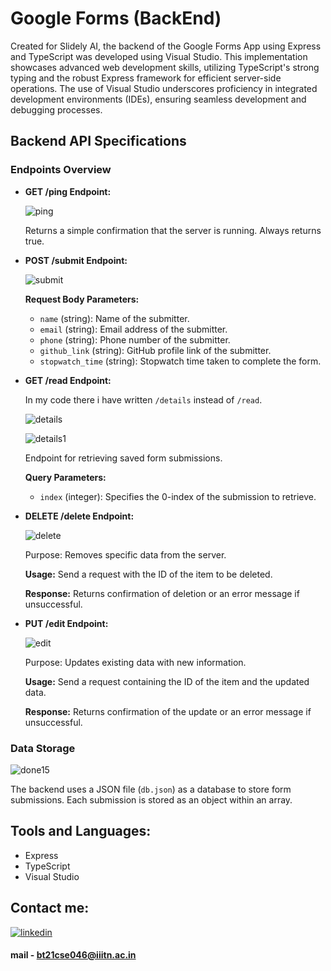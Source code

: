
# Google Forms (BackEnd)
Created for Slidely AI, the backend of the Google Forms App using Express and TypeScript was developed using Visual Studio. This implementation showcases advanced web development skills, utilizing TypeScript's strong typing and the robust Express framework for efficient server-side operations. The use of Visual Studio underscores proficiency in integrated development environments (IDEs), ensuring seamless development and debugging processes.

###


## Backend API Specifications

### Endpoints Overview

- **GET /ping Endpoint:**

  ![ping](https://github.com/AyushGodbole/Slidely_Google_Forms_BackEnd/assets/122848080/4e46fbd5-6bca-4d4e-b36c-6c98a536e528)

  Returns a simple confirmation that the server is running. Always returns true.

- **POST /submit Endpoint:**

  ![submit](https://github.com/AyushGodbole/Slidely_Google_Forms_BackEnd/assets/122848080/84e96557-f2a7-4ee4-86c3-a8d883cc447b)

  **Request Body Parameters:**
  - `name` (string): Name of the submitter.
  - `email` (string): Email address of the submitter.
  - `phone` (string): Phone number of the submitter.
  - `github_link` (string): GitHub profile link of the submitter.
  - `stopwatch_time` (string): Stopwatch time taken to complete the form.

- **GET /read Endpoint:**

  In my code there i have written `/details` instead of `/read`.

  ![details](https://github.com/AyushGodbole/Slidely_Google_Forms_BackEnd/assets/122848080/fb50d060-d45c-4e87-9127-1878e257d978)
  
  ![details1](https://github.com/AyushGodbole/Slidely_Google_Forms_BackEnd/assets/122848080/5cbaf730-e89b-408a-a1fd-d6ae1049afc3)

  Endpoint for retrieving saved form submissions.

  **Query Parameters:**
  - `index` (integer): Specifies the 0-index of the submission to retrieve.

- **DELETE /delete Endpoint:**

  ![delete](https://github.com/AyushGodbole/Slidely_Google_Forms_BackEnd/assets/122848080/73d02e33-72d9-405a-937e-fc675cf1dc71)

  Purpose: Removes specific data from the server.

  **Usage:** Send a request with the ID of the item to be deleted.

  **Response:** Returns confirmation of deletion or an error message if unsuccessful.

- **PUT /edit Endpoint:**

  ![edit](https://github.com/AyushGodbole/Slidely_Google_Forms_BackEnd/assets/122848080/15d034bc-878c-485c-af4d-8cb89855b06a)

  Purpose: Updates existing data with new information.

  **Usage:** Send a request containing the ID of the item and the updated data.

  **Response:** Returns confirmation of the update or an error message if unsuccessful.

### Data Storage

![done15](https://github.com/AyushGodbole/Slidely_Google_Forms_BackEnd/assets/122848080/9d0c703d-222b-48c2-8e4f-295143f9ec52)

The backend uses a JSON file (`db.json`) as a database to store form submissions. Each submission is stored as an object within an array.

## Tools and Languages:

- Express
- TypeScript
- Visual Studio
## Contact me:

[![linkedin](https://img.shields.io/badge/linkedin-0A66C2?style=for-the-badge&logo=linkedin&logoColor=white)](https://www.linkedin.com/in/ayush-godbole-b4a17224b/)

#### mail - bt21cse046@iiitn.ac.in

